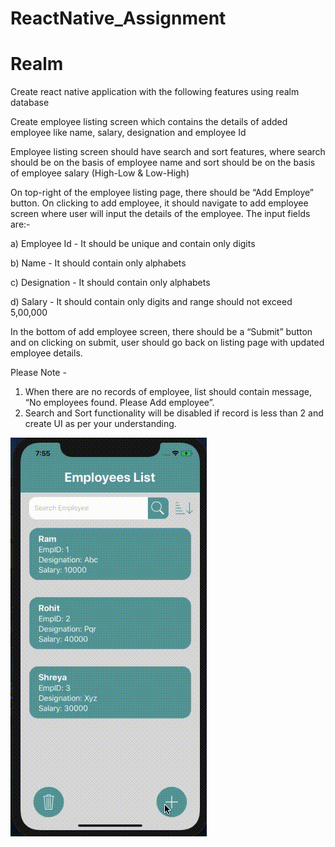 # ReactNative_Assignment
# Realm

Create react native application with the following features using realm database

Create employee listing screen which contains the details of added employee like name, salary, designation and employee Id

Employee listing screen should have search and sort features, where search should be on the basis of employee name and sort should be on the basis of employee salary (High-Low & Low-High)

On top-right of the employee listing page, there should be “Add Employe” button. On clicking to add employee, it should navigate to add employee screen where user will input the details of the employee. The input fields are:-

a) Employee Id - It should be unique and contain only digits

b) Name - It should contain only alphabets

c) Designation - It should contain only alphabets

d) Salary - It should contain only digits and range should not exceed 5,00,000

In the bottom of add employee screen, there should be a “Submit” button and on clicking on submit, user should go back on listing page with updated employee details.
 
Please Note -

 1. When there are no records of employee, list should contain  message, “No employees found. Please Add employee”.
2. Search and Sort functionality will be disabled if record is less than 2 and create UI as per your understanding. 

![](https://github.com/shivanshirusia19/ReactNative_Assignment/blob/Realm/src/assets/Screen%20Recording%202021-04-08%20at%207.55.44%20PM.gif)
